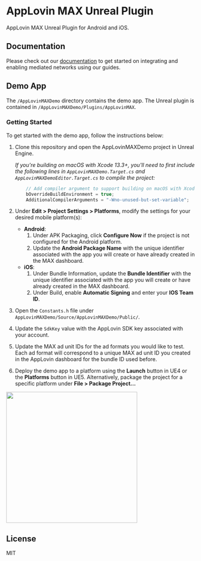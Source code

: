 # AppLovin MAX Unreal Plugin

AppLovin MAX Unreal Plugin for Android and iOS.

## Documentation

Please check out our [documentation](https://dash.applovin.com/documentation/mediation/unreal/getting-started/integration) to get started on integrating and enabling mediated networks using our guides.

## Demo App

The `/AppLovinMAXDemo` directory contains the demo app. The Unreal plugin is contained in `/AppLovinMAXDemo/Plugins/AppLovinMAX`.

### Getting Started

To get started with the demo app, follow the instructions below:

1. Clone this repository and open the AppLovinMAXDemo project in Unreal Engine.

    *If you're building on macOS with Xcode 13.3+, you'll need to first include the following lines in `AppLovinMAXDemo.Target.cs` and `AppLovinMAXDemoEditor.Target.cs` to compile the project:*

    ```cpp
        // Add compiler argument to support building on macOS with Xcode 13.3+
        bOverrideBuildEnvironment = true;
        AdditionalCompilerArguments = "-Wno-unused-but-set-variable";
    ```

2. Under **Edit > Project Settings > Platforms**, modify the settings for your desired mobile platform(s):
    - **Android**:
        1. Under APK Packaging, click **Configure Now** if the project is not configured for the Android platform.
        2. Update the **Android Package Name** with the unique identifier associated with the app you will create or have already created in the MAX dashboard.
    - **iOS**:
        1. Under Bundle Information, update the **Bundle Identifier** with the unique identifier associated with the app you will create or have already created in the MAX dashboard.
        2. Under Build, enable **Automatic Signing** and enter your **IOS Team ID**.
3. Open the `Constants.h` file under `AppLovinMAXDemo/Source/AppLovinMAXDemo/Public/`.
4. Update the `SdkKey` value with the AppLovin SDK key associated with your account.
5. Update the MAX ad unit IDs for the ad formats you would like to test. Each ad format will correspond to a unique MAX ad unit ID you created in the AppLovin dashboard for the bundle ID used before.
6. Deploy the demo app to a platform using the **Launch** button in UE4 or the **Platforms** button in UE5. Alternatively, package the project for a specific platform under **File > Package Project...**

<img src="https://user-images.githubusercontent.com/17148467/160496309-e1ef6519-c4cf-4d71-a34f-a17e79fb8bae.png" width="350" />

## License

MIT
